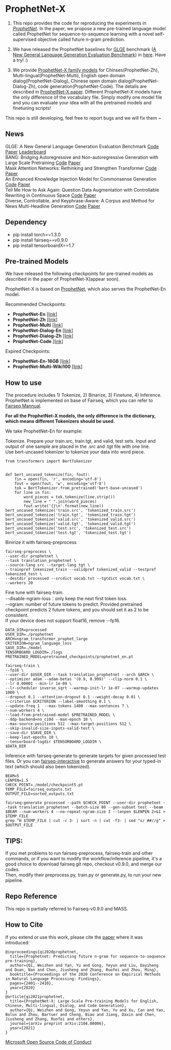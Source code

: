 # ProphetNet-X

1. This repo provides the code for reproducing the experiments in [*ProphetNet*](https://arxiv.org/pdf/2001.04063). In the paper, we propose a new pre-trained language model called ProphetNet for sequence-to-sequence learning with a novel self-supervised objective called future n-gram prediction. 

2. We have released the ProphetNet baselines for [GLGE](https://github.com/microsoft/glge) benchmark ([A New General Language Generation Evaluation Benchmark](https://arxiv.org/abs/2011.11928)) in [here](./GLGE_baselines). Have a try! :) 

3. We provide [ProphetNet-X family models](https://arxiv.org/abs/2104.08006) for Chinses(ProphetNet-Zh), Multi-lingual(ProphetNet-Multi), English open domain dialog(ProphetNet-Dialog), Chinese open domain dialog(ProphetNet-Dialog-Zh), code generation(ProphetNet-Code). The details are described in [ProphetNet-X paper](https://arxiv.org/abs/2104.08006). Different ProphetNet-X models have the only difference of the vocabulary file. Simply modify one model file and you can evaluate your idea with all the pretrained models and finetuning scripts!

This repo is still developing, feel free to report bugs and we will fix them ~

## News

GLGE: A New General Language Generation Evaluation Benchmark [Code](https://github.com/microsoft/glge) [Paper](https://arxiv.org/abs/2011.11928) [Leaderboard](https://microsoft.github.io/glge/)  
BANG: Bridging Autoregressive and Non-autoregressive Generation with Large Scale Pretraining [Code](https://github.com/microsoft/BANG) [Paper](https://arxiv.org/abs/2012.15525)  
Mask Attention Networks: Rethinking and Strengthen Transformer [Code](https://github.com/LibertFan/MAN) [Paper](https://arxiv.org/abs/2103.13597v1)  
An Enhanced Knowledge Injection Model for Commonsense Generation [Code](https://github.com/LibertFan/EKI-BART) [Paper](https://arxiv.org/abs/2012.00366)  
Tell Me How to Ask Again: Question Data Augmentation with Controllable Rewriting in Continuous Space [Code](https://github.com/dayihengliu/CRQDA) [Paper](https://aclanthology.org/2020.emnlp-main.467.pdf)  
Diverse, Controllable, and Keyphrase-Aware: A Corpus and Method for News Multi-Headline Generation [Code](https://github.com/dayihengliu/KeyMultiHeadline) [Paper](https://aclanthology.org/2020.emnlp-main.505.pdf)  




## Dependency
- pip install torch==1.3.0  
- pip install fairseq==v0.9.0
- pip install tensorboardX==1.7  

## Pre-trained Models

We have released the following checkpoints for pre-trained models as described in the paper of ProphetNet-X(appear soon).

ProphetNet-X is based on [ProphetNet](https://arxiv.org/pdf/2001.04063), which also serves the ProphetNet-En model.


Recommended Checkpoints:
- **ProphetNet-En** [[link]](https://msraprophetnet.blob.core.windows.net/prophetnet/release_checkpoints/prophetnet_en.pt)
- **ProphetNet-Zh** [[link]](https://msraprophetnet.blob.core.windows.net/prophetnet/release_checkpoints/prophetnet_zh.pt)
- **ProphetNet-Multi** [[link]](https://msraprophetnet.blob.core.windows.net/prophetnet/release_checkpoints/prophetnet_multi.pt)
- **ProphetNet-Dialog-En** [[link]](https://msraprophetnet.blob.core.windows.net/prophetnet/release_checkpoints/prophetnet_dialog_en.pt)
- **ProphetNet-Dialog-Zh** [[link]](https://msraprophetnet.blob.core.windows.net/prophetnet/release_checkpoints/prophetnet_dialog_zh.pt)
- **ProphetNet-Code** [[link]](https://msraprophetnet.blob.core.windows.net/prophetnet/release_checkpoints/prophetnet_code.pt)

Expired Checkpoints:
- **ProphetNet-En-16GB** [[link]](https://msraprophetnet.blob.core.windows.net/prophetnet/release_checkpoints/prophetnet_en_16g.pt)
- **ProphetNet-Multi-Wiki100** [[link]](https://msraprophetnet.blob.core.windows.net/prophetnet/release_checkpoints/prophetnet_multi_wiki100.pt)

## How to use

The procedure includes 1) Tokenize, 2) Binarize, 3) Finetune, 4) Inference.  
ProphetNet is implemented on base of Fairseq, which you can refer to [Fairseq Mannual](https://fairseq.readthedocs.io/en/latest/command_line_tools.html).  

**For all the ProphetNet-X models, the only difference is the dictionary, which means different Tokenizers should be used.**

We take ProphetNet-En for example:

Tokenize. Prepare your train.src, train.tgt, and valid, test sets. Input and output of one sample are placed in the .src and .tgt file with one line.    
Use bert-uncased tokenizer to tokenize your data into word piece. 
```
from transformers import BertTokenizer


def bert_uncased_tokenize(fin, fout):
    fin = open(fin, 'r', encoding='utf-8')
    fout = open(fout, 'w', encoding='utf-8')
    tok = BertTokenizer.from_pretrained('bert-base-uncased')
    for line in fin:
        word_pieces = tok.tokenize(line.strip())
        new_line = " ".join(word_pieces)
        fout.write('{}\n'.format(new_line))
bert_uncased_tokenize('train.src', 'tokenized_train.src')
bert_uncased_tokenize('train.tgt', 'tokenized_train.tgt')
bert_uncased_tokenize('valid.src', 'tokenized_valid.src')
bert_uncased_tokenize('valid.tgt', 'tokenized_valid.tgt')
bert_uncased_tokenize('test.src', 'tokenized_test.src')
bert_uncased_tokenize('test.tgt', 'tokenized_test.tgt')
```
Binirize it with fairseq-preprocess
```
fairseq-preprocess \
--user-dir prophetnet \
--task translation_prophetnet \
--source-lang src --target-lang tgt \
--trainpref tokenized_train --validpref tokenized_valid --testpref tokenized_test \
--destdir processed --srcdict vocab.txt --tgtdict vocab.txt \
--workers 20
```
Fine tune with fairseq-train.  
--disable-ngram-loss：only keep the next first token loss.  
--ngram: number of future tokens to predict. Provided pretrained checkpoint predicts 2 future tokens, and you should set it as 2 to be consistent.    
If your device does not support float16, remove --fp16.
```
DATA_DIR=processed
USER_DIR=./prophetnet
ARCH=ngram_transformer_prophet_large
CRITERION=ngram_language_loss
SAVE_DIR=./model
TENSORBOARD_LOGDIR=./logs
PRETRAINED_MODEL=pretrained_checkpoints/prophetnet_en.pt

fairseq-train \
--fp16 \
--user-dir $USER_DIR --task translation_prophetnet --arch $ARCH \
--optimizer adam --adam-betas '(0.9, 0.999)' --clip-norm 0.1 \
--lr 0.00001 --min-lr 1e-09 \
--lr-scheduler inverse_sqrt --warmup-init-lr 1e-07 --warmup-updates 1000 \
--dropout 0.1 --attention-dropout 0.1 --weight-decay 0.01 \
--criterion $CRITERION --label-smoothing 0.1 \
--update-freq 1  --max-tokens 1400 --max-sentences 7 \
--num-workers 4 \
--load-from-pretrained-model $PRETRAINED_MODEL \
--ddp-backend=no_c10d --max-epoch 10 \
--max-source-positions 512 --max-target-positions 512 \
--skip-invalid-size-inputs-valid-test \
--save-dir $SAVE_DIR \
--keep-last-epochs 10 \
--tensorboard-logdir $TENSORBOARD_LOGDIR \
$DATA_DIR
```
Inference with fairseq-generate to generate targets for given processed test files. Or you can [fairseq-interactive](https://fairseq.readthedocs.io/en/latest/command_line_tools.html#fairseq-interactive) to generate answers for your typed-in text (which should also been tokenized).
```
BEAM=5
LENPEN=1.5
CHECK_POINT=./model/checkpoint5.pt
TEMP_FILE=fairseq_outputs.txt
OUTPUT_FILE=sorted_outputs.txt

fairseq-generate processed --path $CHECK_POINT --user-dir prophetnet --task translation_prophetnet --batch-size 80 --gen-subset test --beam $BEAM --num-workers 4 --no-repeat-ngram-size 3 --lenpen $LENPEN 2>&1 > $TEMP_FILE
grep ^H $TEMP_FILE | cut -c 3- | sort -n | cut -f3- | sed "s/ ##//g" > $OUTPUT_FILE

```

## TIPS:
If you met problems to run fairseq-preprocess, fairseq-train and other commands, or if you want to modify the workflow/inference pipeline, 
it's a good choice to download fairseq git repo, checkout v0.9.0, and merge our codes.   
Then, modify their preprocess.py, train.py or generate.py, to run your new pipeline. 

## Repo Reference
This repo is partially referred to Fairseq-v0.9.0 and MASS.



## How to Cite
If you extend or use this work, please cite the [paper](https://arxiv.org/pdf/2001.04063) where it was introduced:
```
@inproceedings{qi2020prophetnet,
  title={Prophetnet: Predicting future n-gram for sequence-to-sequence pre-training},
  author={Qi, Weizhen and Yan, Yu and Gong, Yeyun and Liu, Dayiheng and Duan, Nan and Chen, Jiusheng and Zhang, Ruofei and Zhou, Ming},
  booktitle={Proceedings of the 2020 Conference on Empirical Methods in Natural Language Processing: Findings},
  pages={2401--2410},
  year={2020}
}
@article{qi2021prophetnet,
  title={ProphetNet-X: Large-Scale Pre-training Models for English, Chinese, Multi-lingual, Dialog, and Code Generation},
  author={Qi, Weizhen and Gong, Yeyun and Yan, Yu and Xu, Can and Yao, Bolun and Zhou, Bartuer and Cheng, Biao and Jiang, Daxin and Chen, Jiusheng and Zhang, Ruofei and others},
  journal={arXiv preprint arXiv:2104.08006},
  year={2021}
}
```
[Microsoft Open Source Code of Conduct](https://opensource.microsoft.com/codeofconduct)
